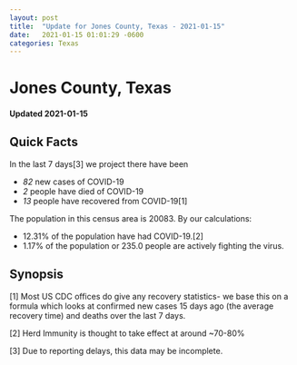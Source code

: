 ```yaml
---
layout: post
title:  "Update for Jones County, Texas - 2021-01-15"
date:   2021-01-15 01:01:29 -0600
categories: Texas
---
```


# Jones County, Texas
#### Updated 2021-01-15

## Quick Facts

In the last 7 days[3] we project there have been
- *82* new cases of COVID-19
- *2* people have died of COVID-19
- *13* people have recovered from COVID-19[1]

The population in this census area is 20083. By our calculations:
- 12.31% of the population have had COVID-19.[2]
- 1.17% of the population or 235.0 people are actively fighting the virus.

## Synopsis




[1] Most US CDC offices do give any recovery statistics- we base this on a formula which looks at confirmed new cases
15 days ago (the average recovery time) and deaths over the last 7 days.

[2] Herd Immunity is thought to take effect at around ~70-80%

[3] Due to reporting delays, this data may be incomplete.
 
    